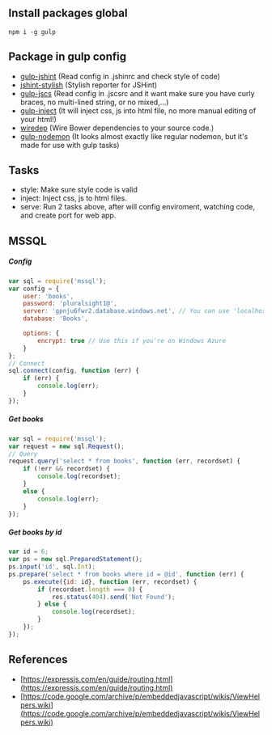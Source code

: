 ## Install packages global
```
npm i -g gulp
```

## Package in gulp config

- [gulp-jshint](https://github.com/spalger/gulp-jshint) (Read config in .jshinrc and check style of code)
- [jshint-stylish](https://github.com/sindresorhus/jshint-stylish) (Stylish reporter for JSHint)
- [gulp-jscs](https://github.com/jscs-dev/gulp-jscs) (Read config in .jscsrc and it want make sure you have curly braces, no multi-lined string, or no mixed,...)
- [gulp-inject](https://www.npmjs.com/package/gulp-inject) (It will inject css, js into html file, no more manual editing of your html!)
- [wiredep](https://github.com/taptapship/wiredep) (Wire Bower dependencies to your source code.)
- [gulp-nodemon](https://www.npmjs.com/package/gulp-nodemon) (It  looks almost exactly like regular nodemon, but it's made for use with gulp tasks)

## Tasks

- style: Make sure style code is valid
- inject: Inject css, js to html files.
- serve: Run 2 tasks above, after will config enviroment, watching code, and create port for web app.

## MSSQL
##### Config
```javascript
var sql = require('mssql');
var config = {
    user: 'books',
    password: 'pluralsight1@',
    server: 'gpnju6fwr2.database.windows.net', // You can use 'localhost\\instance' to connect to named instance
    database: 'Books',

    options: {
        encrypt: true // Use this if you're on Windows Azure
    }
};
// Connect
sql.connect(config, function (err) {
    if (err) {
        console.log(err);
    }
});
```
##### Get books
```javascript
var sql = require('mssql');
var request = new sql.Request();
// Query
request.query('select * from books', function (err, recordset) {
    if (!err && recordset) {
        console.log(recordset);
    }
    else {
        console.log(err);
    }
});
```
##### Get books by id
```javascript
var id = 6;
var ps = new sql.PreparedStatement();
ps.input('id', sql.Int);
ps.prepare('select * from books where id = @id', function (err) {
    ps.execute({id: id}, function (err, recordset) {
        if (recordset.length === 0) {
            res.status(404).send('Not Found');
        } else {
            console.log(recordset);
        }
    });
});
```
## References
 - [https://expressjs.com/en/guide/routing.html](https://expressjs.com/en/guide/routing.html)
 - [https://code.google.com/archive/p/embeddedjavascript/wikis/ViewHelpers.wiki](https://code.google.com/archive/p/embeddedjavascript/wikis/ViewHelpers.wiki)

